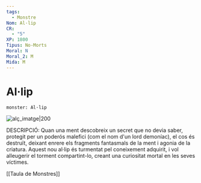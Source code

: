 ```yaml
---
tags:
  - Monstre
Nom: Al·lip
CR:
  - "5"
XP: 1800
Tipus: No-Morts
Moral: N
Moral_2: M
Mida: M
---
```

# Al·lip

```statblock
monster: Al·lip
```

![alç_imatge|200](https://static.wikia.nocookie.net/forgottenrealms/images/e/ef/Allip-5e.png/revision/latest?cb=20180526152716)

DESCRIPCIÓ: 
Quan una ment descobreix un secret que no devia saber, protegit per un poderós malefici (com el nom d'un lord demoníac), el cos és destruït, deixant enrere els fragments fantasmals de la ment i agonia de la criatura. Aquest nou al·lip és turmentat pel coneixement adquirit, i vol alleugerir el torment compartint-lo, creant una curiositat mortal en les seves víctimes.

 
[[Taula de Monstres]]

